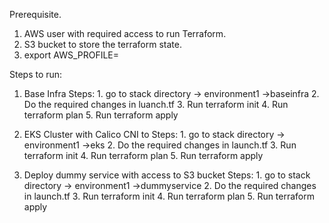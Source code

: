Prerequisite.

1. AWS user with required access to run Terraform.
2. S3 bucket to store the terraform state.
3. export AWS_PROFILE=<Profile name>

Steps to run:

1. Base Infra
Steps: 1. go to stack directory -> environment1 ->baseinfra
       2. Do the required changes in luanch.tf
       3. Run terraform init
       4. Run terraform plan
       5. Run terraform apply
2. EKS Cluster with Calico CNI to
Steps: 1. go to stack directory -> environment1 ->eks
       2. Do the required changes in launch.tf
       3. Run terraform init
       4. Run terraform plan
       5. Run terraform apply

3. Deploy dummy service with access to S3 bucket
Steps: 1. go to stack directory -> environment1 ->dummyservice
       2. Do the required changes in launch.tf
       3. Run terraform init
       4. Run terraform plan
       5. Run terraform apply
